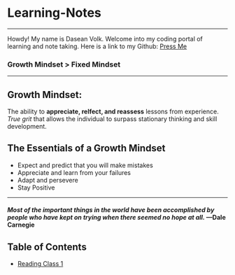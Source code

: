 # Learning-Notes
____
Howdy! My name is Dasean Volk. Welcome into my coding portal of learning and note taking.
Here is a link to my Github: [Press Me](https://github.com/Cyber-Dust)

### Growth Mindset > Fixed Mindset
----

## Growth Mindset:
The ability to **appreciate, relfect, and reassess** lessons from experience. *True grit* that allows the individual to surpass stationary thinking and skill development. 

## The Essentials of a Growth Mindset
 * Expect and predict that you will make mistakes
 * Appreciate and learn from your failures
 * Adapt and persevere 
 * Stay Positive
---
#### *Most of the important things in the world have been accomplished by people who have kept on trying when there seemed no hope at all.* —Dale Carnegie

## Table of Contents
* [Reading Class 1](markdown.md)

